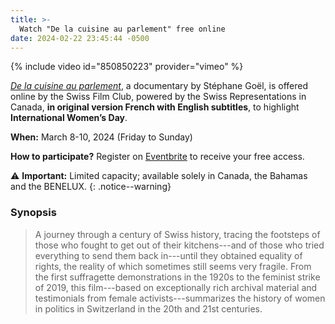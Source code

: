 ```yaml
---
title: >-
  Watch "De la cuisine au parlement" free online
date: 2024-02-22 23:45:44 -0500
---
```


{% include video id="850850223" provider="vimeo" %}

[*De la cuisine au parlement*][cap], a documentary by Stéphane Goël, is offered
online by the Swiss Film Club, powered by the Swiss Representations in Canada,
**in original version French with English subtitles**, to highlight
**International Women’s Day**.

**When:** March 8-10, 2024 (Friday to Sunday)

**How to participate?** Register on [Eventbrite] to receive your free access.

:warning: **Important:** Limited capacity; available solely in Canada, the
Bahamas and the BENELUX.
{: .notice--warning}

### Synopsis

> A journey through a century of Swiss history, tracing the footsteps of those
> who fought to get out of their kitchens---and of those who tried everything
> to send them back in---until they obtained equality of rights, the reality of
> which sometimes still seems very fragile. From the first suffragette
> demonstrations in the 1920s to the feminist strike of 2019, this film---based
> on exceptionally rich archival material and testimonials from female
> activists---summarizes the history of women in politics in Switzerland in the
> 20th and 21st centuries.

[cap]: <https://www.swissfilms.ch/en/movie/de-la-cuisine-au-parlement-edition-2021/2469D8E096E54813B399E2ADECFCE92D>
[eventbrite]: <https://www.eventbrite.com/e/journee-intle-des-droits-de-la-femme-de-la-cuisine-au-parlement-tickets-825327525847?aff=oddtdtcreator>
